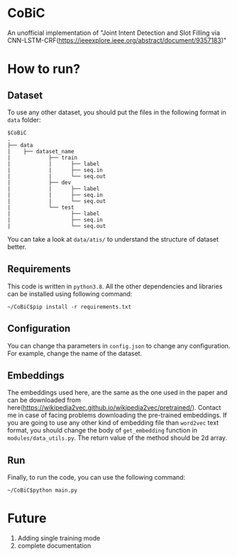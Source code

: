 # CoBiC
An unofficial implementation of "Joint Intent Detection and Slot Filling via CNN-LSTM-CRF(https://ieeexplore.ieee.org/abstract/document/9357183)"

# How to run?
## Dataset
To use any other dataset, you should put the files in the following format in `data` folder:
```
$CoBiC
.
├── data
|    ├── dataset_name
|            ├── train
|            |      ├── label
|            |      ├── seq.in
|            |      └── seq.out    
|            ├── dev
|            |      ├── label
|            |      ├── seq.in
|            |      └── seq.out
|            └── test
|                   ├── label
|                   ├── seq.in
|                   └── seq.out
```
You can take a look at `data/atis/` to understand the structure of dataset better.
## Requirements
This code is written in `python3.8`. All the other dependencies and libraries can be installed using following command:
```
~/CoBiC$pip install -r requirements.txt
```
## Configuration
You can change tha parameters in `config.json` to change any configuration. For example, change the name of the dataset.
## Embeddings
The embeddings used here, are the same as the one used in the paper and can be downloaded from here(https://wikipedia2vec.github.io/wikipedia2vec/pretrained/). Contact me in case of facing problems downloading the pre-trained embeddings.
If you are going to use any other kind of embedding file than `word2vec` text format, you should change the body of `get_embedding` function in `modules/data_utils.py`. The return value of the method should be 2d array.
## Run
Finally, to run the code, you can use the following command:
```
~/CoBiC$python main.py
```
# Future
1. Adding single training mode
2. complete documentation

